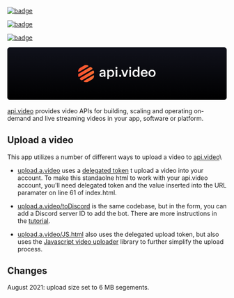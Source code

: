 [![badge](https://img.shields.io/twitter/follow/api_video?style=social)](https://twitter.com/intent/follow?screen_name=api_video)

[![badge](https://img.shields.io/github/stars/apivideo/uploadavideoApps?style=social)](https://github.com/apivideo/uploadavideoApps)

[![badge](https://img.shields.io/discourse/topics?server=https%3A%2F%2Fcommunity.api.video)](https://community.api.video)

![](https://github.com/apivideo/API_OAS_file/blob/master/apivideo_banner.png)

[api.video](https://api.video) provides video APIs for building, scaling and operating on-demand and live streaming videos in your app, software or platform. 

## Upload a video

This app utilizes a number of different ways to upload a video to [api.video](https://api.video)\

* [upload.a.video](https://upload.a.video) uses a [delegated token](https://docs.api.video/reference/post_upload-tokens) t upload a video into your account.  To make this standaolne html to work with your api.video account, you'll need delegated token and the value inserted into the URL paramater on line 61 of index.html.

* [upload.a.video/toDiscord](https://upload.a.video/toDiscord) is the same codebase, but in the form, you can add a Discord server ID to add the bot. There are more instructions in the [tutorial](https://api.video/blog/tutorials/upload-a-video-discord).

* [upload.a.video/JS.html](https://upload.a.video/JS.html) also uses the delegated upload token, but also uses the [Javascript video uploader](https://docs.api.video/docs/video-uploader) library to further simplify the upload process.


## Changes

August 2021: upload size set to 6 MB segements.
